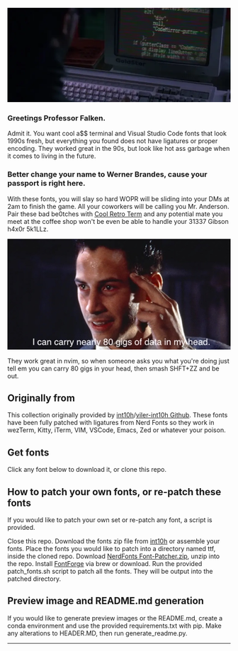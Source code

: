 ![Old School Terminal Fonts](/images/old_school_terminal_fonts.webp)

### Greetings Professor Falken.
Admit it. You want cool a$$ terminal and Visual Studio Code fonts that look 1990s fresh, but everything you found does not have ligatures or proper encoding. They worked great in the 90s, but look like hot ass garbage when it comes to living in the future.

### Better change your name to Werner Brandes, cause your passport is right here.
With these fonts, you will slay so hard WOPR will be sliding into your DMs at 2am to finish the game. All your coworkers will be calling you Mr. Anderson. Pair these bad be0tches with [Cool Retro Term](https://github.com/Swordfish90/cool-retro-term) and any potential mate you meet at the coffee shop won't be even be able to handle your 31337 Gibson h4x0r 5k1LLz.

![I can carry nearly 80 gigs of data in my head](johnny.jpg)

They work great in nvim, so when someone asks you what you're doing just tell em you can carry 80 gigs in your head, then smash SHFT+ZZ and be out.

## Originally from

This collection originally provided by [int10h](https://int10h.org/oldschool-pc-fonts)/[viler-int10h Github](https://github.com/viler-int10h). These fonts have been fully patched with ligatures from Nerd Fonts so they work in wezTerm, Kitty, iTerm, VIM, VSCode, Emacs, Zed or whatever your poison.

## Get fonts
Click any font below to download it, or clone this repo.

## How to patch your own fonts, or re-patch these fonts
If you would like to patch your own set or re-patch any font, a script is provided.

Close this repo. Download the fonts zip file from [int10h](https://int10h.org/oldschool-pc-fonts) or assemble your fonts. Place the fonts you would like to patch into a directory named ttf, inside the cloned repo. Download [NerdFonts Font-Patcher.zip](https://github.com/ryanoasis/nerd-fonts), unzip into the repo. Install [FontForge](https://fontforge.org) via brew or download. Run the provided patch_fonts.sh script to patch all the fonts. They will be output into the patched directory.

## Preview image and README.md generation
If you would like to generate preview images or the README.md, create a conda environment and use the provided requirements.txt with pip. Make any alterations to HEADER.MD, then run generate_readme.py.

---


